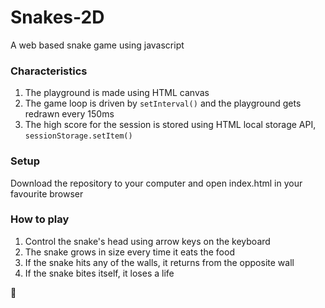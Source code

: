 # Snakes-2D
A web based snake game using javascript
### Characteristics
1. The playground is made using HTML canvas
2. The game loop is driven by `setInterval()` and the playground gets redrawn every 150ms
3. The high score for the session is stored using HTML local storage API, `sessionStorage.setItem()`

### Setup
Download the repository to your computer and open index.html in your favourite browser

### How to play
1. Control the snake's head using arrow keys on the keyboard
2. The snake grows in size every time it eats the food
3. If the snake hits any of the walls, it returns from the opposite wall 
4. If the snake bites itself, it loses a life

:snake:
